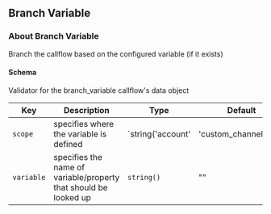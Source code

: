 ## Branch Variable

### About Branch Variable

Branch the callflow based on the configured variable (if it exists)

#### Schema

Validator for the branch_variable callflow's data object



Key | Description | Type | Default | Required
--- | ----------- | ---- | ------- | --------
`scope` | specifies where the variable is defined | `string('account' | 'custom_channel_vars' | 'device' | 'merged' | 'user')` | `custom_channel_vars` | `false`
`variable` | specifies the name of variable/property that should be looked up | `string()` | "" | `true`



